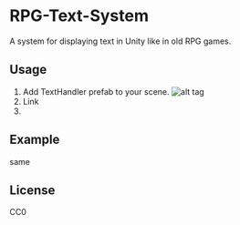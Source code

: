 # RPG-Text-System
A system for displaying text in Unity like in old RPG games.

## Usage

1. Add TextHandler prefab to your scene.
	![alt tag](https://raw.github.com/centribo/RPG-Text-System/master/Screenshots/s1.png)
2. Link 
3. 

## Example

same

## License
CC0